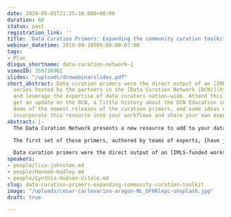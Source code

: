 ```yaml
---
date: 2020-05-01T21:25:10.000+00:00
duration: 60
status: past
registration_link: ''
title: 'Data Curation Primers: Expanding the community curation toolkit'
webinar_datetime: 2019-09-10T09:00:00-07:00
tags:
- Plan
disqus_shortname: data-curation-network-1
vimeoID: 359216962
slides: "/uploads/dcnwebinarslides.pdf"
short_abstract: Data curation primers were the direct output of an [IMLS-funded workshop](https://sites.psu.edu/dcnworkshops/)
  series hosted by the partners in the [Data Curation Network (DCN)](https://nam01.safelinks.protection.outlook.com/?url=https%3A%2F%2Fdatacurationnetwork.org%2F&data=02%7C01%7Ccuv185%40psu.edu%7C917a8374976849a2fabe08d6fe72a398%7C7cf48d453ddb4389a9c1c115526eb52e%7C0%7C0%7C636976165656798728&sdata=nLeJiH6IDUN6oBH5QIDg7Lr8Iunew9BbqqQsqV7vAvA%3D&reserved=0)
  and leverage the expertise of data curators nation-wide. Attend this webinar to
  get an update on the DCN, a little history about the DCN Education initiative, a
  demo of the newest releases of the curation primers, and some ideas of how you can
  incorporate this resource into your workflows and share your own expertise.
abstract: |-
  The Data Curation Network presents a new resource to add to your data curation toolkit. “Data curation primers” are a concise, actionable resource to assist data curators in adding value to a dataset. These evolving documents detail a specific subject, disciplinary area or curation task, and can be used as a reference or jump-start to curating research data.

  The first set of these primers, authored by teams of experts, [have just been published](https://sites.psu.edu/dcnworkshops/primers/) and cover the following data types/formats: Microsoft Excel; Microsoft Access; Geodatabases; netCDF; Jupyter Notebooks, SPSS; and [Wordpress.com](http://wordpress.com/) websites. More primers are in the works and set to be published in Fall 2019.

  Data curation primers were the direct output of an [IMLS-funded workshop](https://sites.psu.edu/dcnworkshops/) series hosted by the partners in the [Data Curation Network (DCN)](https://nam01.safelinks.protection.outlook.com/?url=https%3A%2F%2Fdatacurationnetwork.org%2F&data=02%7C01%7Ccuv185%40psu.edu%7C917a8374976849a2fabe08d6fe72a398%7C7cf48d453ddb4389a9c1c115526eb52e%7C0%7C0%7C636976165656798728&sdata=nLeJiH6IDUN6oBH5QIDg7Lr8Iunew9BbqqQsqV7vAvA%3D&reserved=0) and leverage the expertise of data curators nation-wide. Attend this webinar to get an update on the DCN, a little history about the DCN Education initiative, a demo of the newest releases of the curation primers, and some ideas of how you can incorporate this resource into your workflows and share your own expertise.
speakers:
- people/lisa-johnston.md
- people/Hannah-Hadley.md
- people/Cynthia-Hudson-Vitale.md
slug: data-curation-primers-expanding-community-curation-toolkit
image: "/uploads/cesar-carlevarino-aragon-NL_DF0Klepc-unsplash.jpg"
draft: true

---
```


